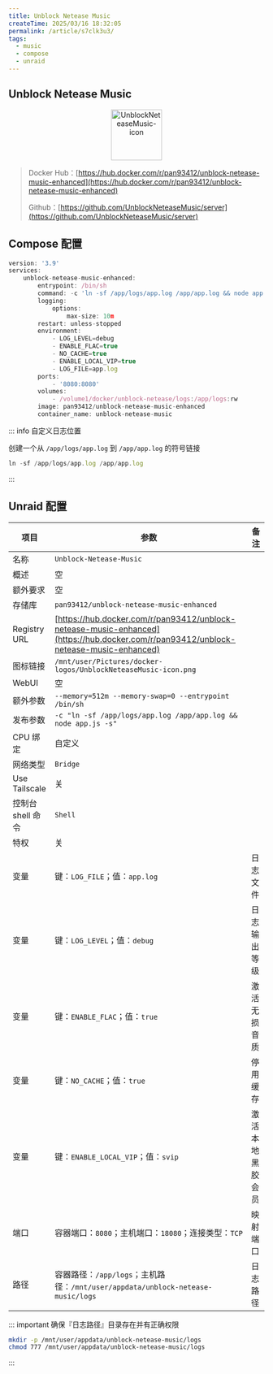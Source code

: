 ```yaml
---
title: Unblock Netease Music
createTime: 2025/03/16 18:32:05
permalink: /article/s7clk3u3/
tags:
  - music
  - compose
  - unraid
---
```


## Unblock Netease Music

<div style="text-align: center;">
  <img src="/images/b-software-docker-1.unblock-netease-music/UnblockNeteaseMusic-icon.png" 
       alt="UnblockNeteaseMusic-icon" 
       style="height: 100px; width: auto; max-width: 100%; object-fit: contain;">
</div>

> Docker Hub：[https://hub.docker.com/r/pan93412/unblock-netease-music-enhanced](https://hub.docker.com/r/pan93412/unblock-netease-music-enhanced)
>
> Github：[https://github.com/UnblockNeteaseMusic/server](https://github.com/UnblockNeteaseMusic/server)

## Compose 配置

```js
version: '3.9'
services:
    unblock-netease-music-enhanced:
        entrypoint: /bin/sh
        command: -c 'ln -sf /app/logs/app.log /app/app.log && node app.js -s'
        logging:
            options:
                max-size: 10m
        restart: unless-stopped
        environment:
            - LOG_LEVEL=debug
            - ENABLE_FLAC=true
            - NO_CACHE=true
            - ENABLE_LOCAL_VIP=true
            - LOG_FILE=app.log
        ports:
            - '8080:8080'
        volumes:
            - /volume1/docker/unblock-netease/logs:/app/logs:rw
        image: pan93412/unblock-netease-music-enhanced
        container_name: unblock-netease-music
```

::: info 自定义日志位置

创建一个从 `/app/logs/app.log` 到 `/app/app.log` 的符号链接

```js
ln -sf /app/logs/app.log /app/app.log
```

:::

## Unraid 配置

| 项目              | 参数                                                         | 备注             |
| ----------------- | ------------------------------------------------------------ | ---------------- |
| 名称              | `Unblock-Netease-Music`                                      |                  |
| 概述              | 空                                                           |                  |
| 额外要求          | 空                                                           |                  |
| 存储库            | `pan93412/unblock-netease-music-enhanced`                    |                  |
| Registry URL      | [https://hub.docker.com/r/pan93412/unblock-netease-music-enhanced](https://hub.docker.com/r/pan93412/unblock-netease-music-enhanced) |                  |
| 图标链接          | `/mnt/user/Pictures/docker-logos/UnblockNeteaseMusic-icon.png` |                  |
| WebUI             | 空                                                           |                  |
| 额外参数          | `--memory=512m --memory-swap=0 --entrypoint /bin/sh`         |                  |
| 发布参数          | `-c "ln -sf /app/logs/app.log /app/app.log && node app.js -s"` |                  |
| CPU 绑定          | 自定义                                                       |                  |
| 网络类型          | `Bridge`                                                     |                  |
| Use Tailscale     | 关                                                           |                  |
| 控制台 shell 命令 | `Shell`                                                      |                  |
| 特权              | 关                                                           |                  |
| 变量              | 键：`LOG_FILE`；值：`app.log`                                | 日志文件         |
| 变量              | 键：`LOG_LEVEL`；值：`debug`                                 | 日志输出等级     |
| 变量              | 键：`ENABLE_FLAC`；值：`true`                                | 激活无损音质     |
| 变量              | 键：`NO_CACHE`；值：`true`                                   | 停用缓存         |
| 变量              | 键：`ENABLE_LOCAL_VIP`；值：`svip`                           | 激活本地黑胶会员 |
| 端口              | 容器端口：`8080`；主机端口：`18080`；连接类型：`TCP`         | 映射端口         |
| 路径              | 容器路径：`/app/logs`；主机路径：`/mnt/user/appdata/unblock-netease-music/logs` | 日志路径         |

::: important 确保『日志路径』目录存在并有正确权限

```bash
mkdir -p /mnt/user/appdata/unblock-netease-music/logs
chmod 777 /mnt/user/appdata/unblock-netease-music/logs
```

:::
